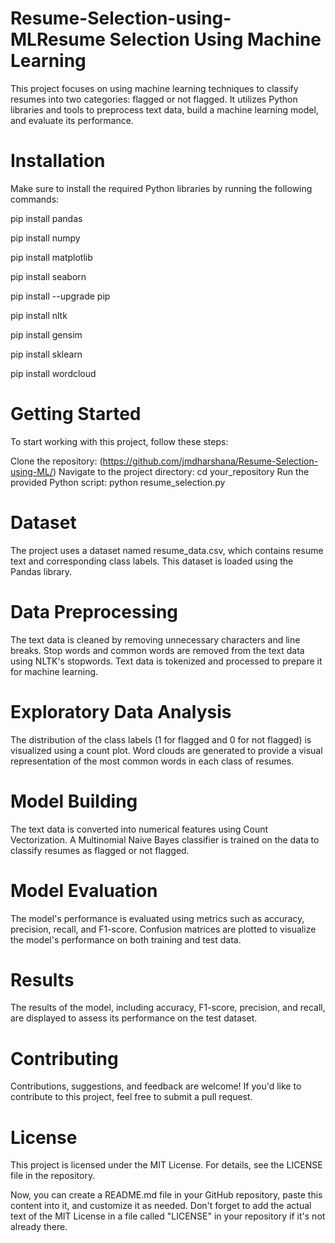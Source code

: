 # Resume-Selection-using-MLResume Selection Using Machine Learning

This project focuses on using machine learning techniques to classify resumes into two categories: flagged or not flagged. It utilizes Python libraries and tools to preprocess text data, build a machine learning model, and evaluate its performance.

# Installation

Make sure to install the required Python libraries by running the following commands:

pip install pandas

pip install numpy

pip install matplotlib

pip install seaborn

pip install --upgrade pip

pip install nltk

pip install gensim

pip install sklearn

pip install wordcloud



# Getting Started

To start working with this project, follow these steps:

Clone the repository: (https://github.com/jmdharshana/Resume-Selection-using-ML/)
Navigate to the project directory: cd your_repository
Run the provided Python script: python resume_selection.py


# Dataset

The project uses a dataset named resume_data.csv, which contains resume text and corresponding class labels. This dataset is loaded using the Pandas library.


# Data Preprocessing

The text data is cleaned by removing unnecessary characters and line breaks.
Stop words and common words are removed from the text data using NLTK's stopwords.
Text data is tokenized and processed to prepare it for machine learning.


# Exploratory Data Analysis

The distribution of the class labels (1 for flagged and 0 for not flagged) is visualized using a count plot.
Word clouds are generated to provide a visual representation of the most common words in each class of resumes.


# Model Building

The text data is converted into numerical features using Count Vectorization.
A Multinomial Naive Bayes classifier is trained on the data to classify resumes as flagged or not flagged.


# Model Evaluation

The model's performance is evaluated using metrics such as accuracy, precision, recall, and F1-score.
Confusion matrices are plotted to visualize the model's performance on both training and test data.


# Results

The results of the model, including accuracy, F1-score, precision, and recall, are displayed to assess its performance on the test dataset.


# Contributing

Contributions, suggestions, and feedback are welcome! If you'd like to contribute to this project, feel free to submit a pull request.


# License

This project is licensed under the MIT License. For details, see the LICENSE file in the repository.

Now, you can create a README.md file in your GitHub repository, paste this content into it, and customize it as needed. Don't forget to add the actual text of the MIT License in a file called "LICENSE" in your repository if it's not already there.





